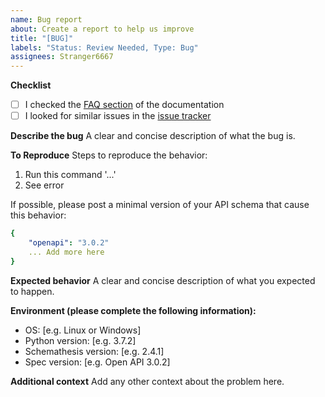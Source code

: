 ```yaml
---
name: Bug report
about: Create a report to help us improve
title: "[BUG]"
labels: "Status: Review Needed, Type: Bug"
assignees: Stranger6667
---
```


**Checklist**

- [ ] I checked the [FAQ section](https://schemathesis.readthedocs.io/en/stable/faq.html#frequently-asked-questions) of the documentation
- [ ] I looked for similar issues in the [issue tracker](https://github.com/schemathesis/schemathesis/issues)

**Describe the bug**
A clear and concise description of what the bug is.

**To Reproduce**
Steps to reproduce the behavior:

1. Run this command '...'
2. See error

If possible, please post a minimal version of your API schema that cause this behavior:

```yaml
{
    "openapi": "3.0.2"
    ... Add more here
}
```

**Expected behavior**
A clear and concise description of what you expected to happen.

**Environment (please complete the following information):**

- OS: [e.g. Linux or Windows]
- Python version: [e.g. 3.7.2]
- Schemathesis version: [e.g. 2.4.1]
- Spec version: [e.g. Open API 3.0.2]

**Additional context**
Add any other context about the problem here.
